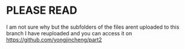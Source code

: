 # PLEASE READ
I am not sure why but the subfolders of the files arent uploaded to this branch I have reuploaded and you can access it on https://github.com/yongjincheng/part2
